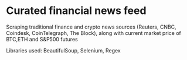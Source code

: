 # Curated financial news feed

Scraping traditional finance and crypto news sources (Reuters, CNBC, Coindesk, CoinTelegraph, The Block), along with current market price of BTC,ETH and S&P500 futures

Libraries used: BeautifulSoup, Selenium, Regex
